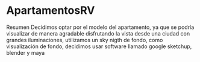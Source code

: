 # ApartamentosRV
Resumen
Decidimos optar por el modelo del apartamento, ya que se podría visualizar de manera agradable disfrutando la vista desde una ciudad con grandes iluminaciones, utilizamos un sky nigth de fondo, como visualización de fondo, decidimos usar software llamado google sketchup, blender y maya
